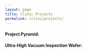 ```yaml
---
layout: page
title: Clinic Projects
permalink: /clinicprojects/
---
```


#### Project Pyramid:


#### Ultra-High Vacuum Inspection Wafer:
